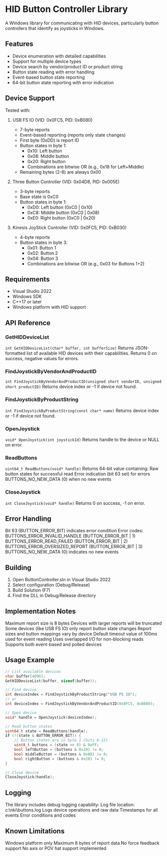 # HID Button Controller Library

A Windows library for communicating with HID devices, particularly button controllers that identify as joysticks in Windows.

## Features
- Device enumeration with detailed capabilities
- Support for multiple device types
- Device search by vendor/product ID or product string
- Button state reading with error handling
- Event-based button state reporting
- 64-bit button state reporting with error indication

## Device Support
Tested with:
1. USB FS IO (VID: 0x0FC5, PID: 0xB080)
   - 7-byte reports
   - Event-based reporting (reports only state changes)
   - First byte (0xDD) is report ID
   - Button states in byte 1:
     - 0x10: Left button
     - 0x08: Middle button
     - 0x20: Right button
     - Combinations are bitwise OR (e.g., 0x18 for Left+Middle)
   - Remaining bytes (2-6) are always 0x00

2. Three Button Controller (VID: 0x04D8, PID: 0x005E)
   - 3-byte reports
   - Base state is 0xC0
   - Button states in byte 1:
     - 0xD0: Left button (0xC0 | 0x10)
     - 0xC8: Middle button (0xC0 | 0x08)
     - 0xE0: Right button (0xC0 | 0x20)

3. Kinesis JoyStick Controller (VID: 0x0FC5, PID: 0xB030)
   - 4-byte reports
   - Button states in byte 3:
     - 0x01: Button 1
     - 0x02: Button 2
     - 0x04: Button 3
     - Combinations are bitwise OR (e.g., 0x03 for Buttons 1+2)

## Requirements
- Visual Studio 2022
- Windows SDK
- C++17 or later
- Windows platform with HID support

## API Reference

### GetHIDDeviceList
`int GetHIDDeviceList(char* buffer, int bufferSize)`
Returns JSON-formatted list of available HID devices with their capabilities.
Returns 0 on success, negative values for errors.

### FindJoystickByVendorAndProductID
`int FindJoystickByVendorAndProductID(unsigned short vendorID, unsigned short productID)`
Returns device index or -1 if device not found.

### FindJoystickByProductString
`int FindJoystickByProductString(const char* name)`
Returns device index or -1 if device not found.

### OpenJoystick
`void* OpenJoystick(int joystickId)`
Returns handle to the device or NULL on error.

### ReadButtons
`uint64_t ReadButtons(void* handle)`
Returns 64-bit value containing:
Raw button states for successful read
Error indication (bit 63 set) for errors
BUTTONS_NO_NEW_DATA (0) when no new events

### CloseJoystick
`int CloseJoystick(void* handle)`
Returns 0 on success, -1 on error.

## Error Handling
Bit 63 (BUTTON_ERROR_BIT) indicates error condition
Error codes:
    BUTTONS_ERROR_INVALID_HANDLE (BUTTON_ERROR_BIT | 1)
    BUTTONS_ERROR_READ_FAILED (BUTTON_ERROR_BIT | 2)
    BUTTONS_ERROR_OVERSIZED_REPORT (BUTTON_ERROR_BIT | 3)
    BUTTONS_NO_NEW_DATA (0) indicates no new events

## Building
1. Open ButtonController.sln in Visual Studio 2022
2. Select configuration (Debug/Release)
3. Build Solution (F7)
4. Find the DLL in Debug/Release directory

## Implementation Notes
Maximum report size is 8 bytes
Devices with larger reports will be truncated
Some devices (like USB FS IO) only report button state changes
Report sizes and button mappings vary by device
Default timeout value of 100ms used for event reading
Uses overlapped I/O for non-blocking reads
Supports both event-based and polled devices

## Usage Example
```cpp
// List available devices
char buffer[4096];
GetHIDDeviceList(buffer, sizeof(buffer));

// Find device
int deviceIndex = FindJoystickByProductString("USB FS IO");
// or
int deviceIndex = FindJoystickByVendorAndProductID(0x0FC5, 0xB080);

// Open device
void* handle = OpenJoystick(deviceIndex);

// Read button states
uint64_t state = ReadButtons(handle);
if (!(state & BUTTON_ERROR_BIT)) {
    // Button states are in byte 1 (bits 8-15)
    uint8_t buttons = (state >> 8) & 0xFF;
    bool leftButton = (buttons & 0x10) != 0;
    bool middleButton = (buttons & 0x08) != 0;
    bool rightButton = (buttons & 0x20) != 0;
}

// Close device
CloseJoystick(handle);
```

## Logging
The library includes debug logging capability:
    Log file location: c:\nki\buttons.log
    Logs device operations and raw data
    Timestamps for all events
    Error conditions and codes

## Known Limitations
Windows platform only
Maximum 8 bytes of report data
No force feedback support
No axis or POV hat support implemented
